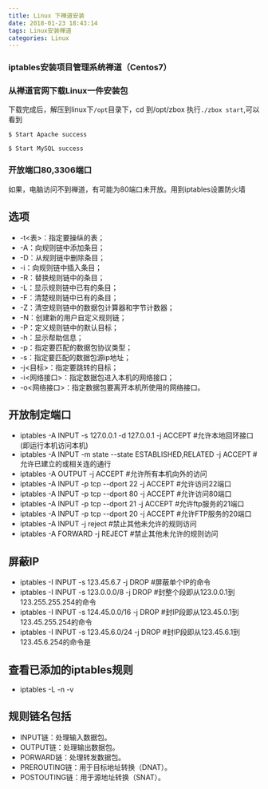 ```yaml
---
title: Linux 下禅道安装
date: 2018-01-23 18:43:14
tags: Linux安装禅道
categories: Linux
---
```

### iptables安装项目管理系统禅道（Centos7）
### 从禅道官网下载Linux一件安装包

下载完成后，解压到linux下`/opt`目录下，cd 到/opt/zbox 执行`./zbox start`,可以看到

    $ Start Apache success
    
    $ Start MySQL success

### 开放端口80,3306端口
如果，电脑访问不到禅道，有可能为80端口未开放。用到iptables设置防火墙
## 选项

- -t<表>：指定要操纵的表；
- -A：向规则链中添加条目；
- -D：从规则链中删除条目；
- -i：向规则链中插入条目；
- -R：替换规则链中的条目；
- -L：显示规则链中已有的条目；
- -F：清楚规则链中已有的条目；
- -Z：清空规则链中的数据包计算器和字节计数器；
- -N：创建新的用户自定义规则链；
- -P：定义规则链中的默认目标；
- -h：显示帮助信息；
- -p：指定要匹配的数据包协议类型；
- -s：指定要匹配的数据包源ip地址；
- -j<目标>：指定要跳转的目标；
- -i<网络接口>：指定数据包进入本机的网络接口；
- -o<网络接口>：指定数据包要离开本机所使用的网络接口。
## 开放制定端口
- iptables -A INPUT -s 127.0.0.1 -d 127.0.0.1 -j ACCEPT               #允许本地回环接口(即运行本机访问本机)
- iptables -A INPUT -m state --state ESTABLISHED,RELATED -j ACCEPT    #允许已建立的或相关连的通行
- iptables -A OUTPUT -j ACCEPT         #允许所有本机向外的访问
- iptables -A INPUT -p tcp --dport 22 -j ACCEPT    #允许访问22端口
- iptables -A INPUT -p tcp --dport 80 -j ACCEPT    #允许访问80端口
- iptables -A INPUT -p tcp --dport 21 -j ACCEPT    #允许ftp服务的21端口
- iptables -A INPUT -p tcp --dport 20 -j ACCEPT    #允许FTP服务的20端口
- iptables -A INPUT -j reject       #禁止其他未允许的规则访问
- iptables -A FORWARD -j REJECT     #禁止其他未允许的规则访问

## 屏蔽IP

- iptables -I INPUT -s 123.45.6.7 -j DROP       #屏蔽单个IP的命令
- iptables -I INPUT -s 123.0.0.0/8 -j DROP      #封整个段即从123.0.0.1到123.255.255.254的命令
- iptables -I INPUT -s 124.45.0.0/16 -j DROP    #封IP段即从123.45.0.1到123.45.255.254的命令
- iptables -I INPUT -s 123.45.6.0/24 -j DROP    #封IP段即从123.45.6.1到123.45.6.254的命令是

## 查看已添加的iptables规则

- iptables -L -n -v

## 规则链名包括

- INPUT链：处理输入数据包。
- OUTPUT链：处理输出数据包。
- PORWARD链：处理转发数据包。
- PREROUTING链：用于目标地址转换（DNAT）。
- POSTOUTING链：用于源地址转换（SNAT）。











